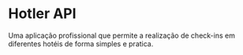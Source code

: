 # Hotler API
Uma aplicação profissional que permite a realização de check-ins em diferentes hotéis de forma simples e pratica.
